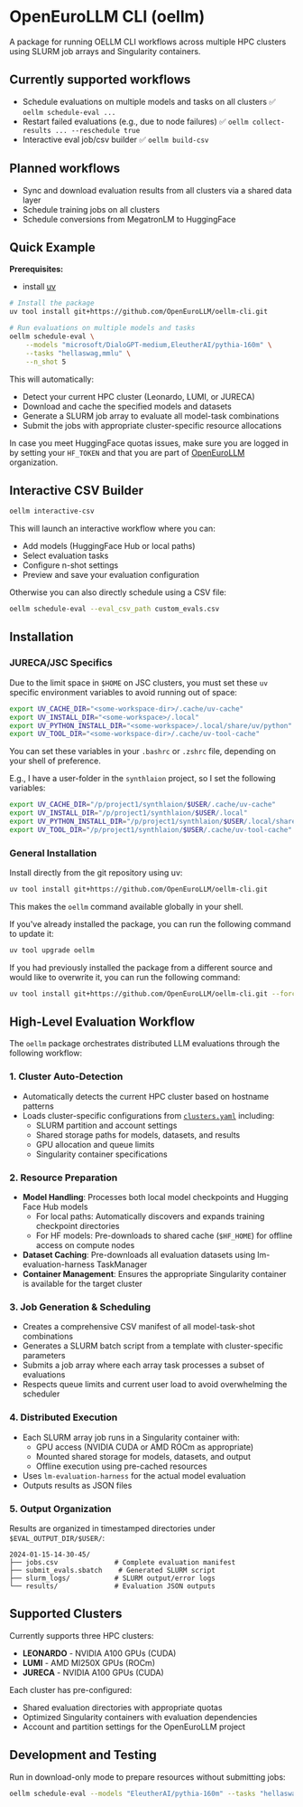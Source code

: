 # OpenEuroLLM CLI (oellm)

A package for running OELLM CLI workflows across multiple HPC clusters using SLURM job arrays and Singularity containers. 

## Currently supported workflows
- Schedule evaluations on multiple models and tasks on all clusters ✅ `oellm schedule-eval ...`
- Restart failed evaluations (e.g., due to node failures) ✅ `oellm collect-results ... --reschedule true`
- Interactive eval job/csv builder ✅ `oellm build-csv`

## Planned workflows
- Sync and download evaluation results from all clusters via a shared data layer
- Schedule training jobs on all clusters
- Schedule conversions from MegatronLM to HuggingFace

## Quick Example

**Prerequisites:**
- install [uv](https://docs.astral.sh/uv/#installation)

```bash
# Install the package
uv tool install git+https://github.com/OpenEuroLLM/oellm-cli.git

# Run evaluations on multiple models and tasks
oellm schedule-eval \
    --models "microsoft/DialoGPT-medium,EleutherAI/pythia-160m" \
    --tasks "hellaswag,mmlu" \
    --n_shot 5
```

This will automatically:
- Detect your current HPC cluster (Leonardo, LUMI, or JURECA)
- Download and cache the specified models and datasets
- Generate a SLURM job array to evaluate all model-task combinations
- Submit the jobs with appropriate cluster-specific resource allocations

In case you meet HuggingFace quotas issues, make sure you are logged in by setting your `HF_TOKEN` and that you are part of [OpenEuroLLM](https://huggingface.co/OpenEuroLLM) organization. 

## Interactive CSV Builder

```bash
oellm interactive-csv
```

This will launch an interactive workflow where you can:
- Add models (HuggingFace Hub or local paths)
- Select evaluation tasks
- Configure n-shot settings
- Preview and save your evaluation configuration

Otherwise you can also directly schedule using a CSV file:
```bash
oellm schedule-eval --eval_csv_path custom_evals.csv
```

## Installation

### JURECA/JSC Specifics

Due to the limit space in `$HOME` on JSC clusters, you must set these `uv` specific environment variables to avoid running out of space:

```bash
export UV_CACHE_DIR="<some-workspace-dir>/.cache/uv-cache"
export UV_INSTALL_DIR="<some-workspace>/.local"
export UV_PYTHON_INSTALL_DIR="<some-workspace>/.local/share/uv/python"
export UV_TOOL_DIR="<some-workspace-dir>/.cache/uv-tool-cache"
```

You can set these variables in your `.bashrc` or `.zshrc` file, depending on your shell of preference.

E.g., I have a user-folder in the `synthlaion` project, so I set the following variables:
```bash
export UV_CACHE_DIR="/p/project1/synthlaion/$USER/.cache/uv-cache"
export UV_INSTALL_DIR="/p/project1/synthlaion/$USER/.local"
export UV_PYTHON_INSTALL_DIR="/p/project1/synthlaion/$USER/.local/share/uv/python"
export UV_TOOL_DIR="/p/project1/synthlaion/$USER/.cache/uv-tool-cache"
```

### General Installation

Install directly from the git repository using uv:

```bash
uv tool install git+https://github.com/OpenEuroLLM/oellm-cli.git
```

This makes the `oellm` command available globally in your shell.

If you've already installed the package, you can run the following command to update it:
```bash
uv tool upgrade oellm
```

If you had previously installed the package from a different source and would like to overwrite it, you can run the following command:
```bash
uv tool install git+https://github.com/OpenEuroLLM/oellm-cli.git --force
```

## High-Level Evaluation Workflow

The `oellm` package orchestrates distributed LLM evaluations through the following workflow:

### 1. **Cluster Auto-Detection**
- Automatically detects the current HPC cluster based on hostname patterns
- Loads cluster-specific configurations from [`clusters.yaml`](oellm/clusters.yaml) including:
  - SLURM partition and account settings
  - Shared storage paths for models, datasets, and results
  - GPU allocation and queue limits
  - Singularity container specifications

### 2. **Resource Preparation**
- **Model Handling**: Processes both local model checkpoints and Hugging Face Hub models
  - For local paths: Automatically discovers and expands training checkpoint directories
  - For HF models: Pre-downloads to shared cache (`$HF_HOME`) for offline access on compute nodes
- **Dataset Caching**: Pre-downloads all evaluation datasets using lm-evaluation-harness TaskManager
- **Container Management**: Ensures the appropriate Singularity container is available for the target cluster

### 3. **Job Generation & Scheduling**
- Creates a comprehensive CSV manifest of all model-task-shot combinations
- Generates a SLURM batch script from a template with cluster-specific parameters
- Submits a job array where each array task processes a subset of evaluations
- Respects queue limits and current user load to avoid overwhelming the scheduler

### 4. **Distributed Execution**
- Each SLURM array job runs in a Singularity container with:
  - GPU access (NVIDIA CUDA or AMD ROCm as appropriate)
  - Mounted shared storage for models, datasets, and output
  - Offline execution using pre-cached resources
- Uses `lm-evaluation-harness` for the actual model evaluation
- Outputs results as JSON files

### 5. **Output Organization**
Results are organized in timestamped directories under `$EVAL_OUTPUT_DIR/$USER/`:
```
2024-01-15-14-30-45/
├── jobs.csv              # Complete evaluation manifest
├── submit_evals.sbatch    # Generated SLURM script
├── slurm_logs/           # SLURM output/error logs
└── results/              # Evaluation JSON outputs
```

## Supported Clusters

Currently supports three HPC clusters:

- **LEONARDO** - NVIDIA A100 GPUs (CUDA)
- **LUMI** - AMD MI250X GPUs (ROCm)
- **JURECA** - NVIDIA A100 GPUs (CUDA)

Each cluster has pre-configured:
- Shared evaluation directories with appropriate quotas
- Optimized Singularity containers with evaluation dependencies
- Account and partition settings for the OpenEuroLLM project

## Development and Testing
Run in download-only mode to prepare resources without submitting jobs:

```bash
oellm schedule-eval --models "EleutherAI/pythia-160m" --tasks "hellaswag" --n_shot 0 --download_only True
```
